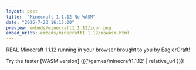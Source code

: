 ```yaml
---
layout: post
title:  "Minecraft 1.1.12 No WASM"
date: "2025-7-23 16:15:00"
preview: embeds/minecraft1.1.12/icon.png
embed_url55: embeds/minecraft1.1.12/nowasm.html
---
```

REAL Minecraft 1.1.12 running in your browser brought to you by EaglerCraft!

Try the faster [WASM version] ({{'/games/minecraft1.1.12' | relative_url }})!